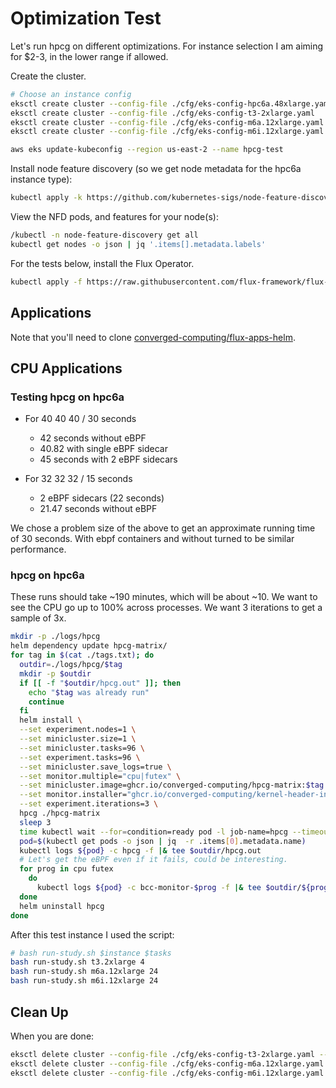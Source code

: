 # Optimization Test

Let's run hpcg on different optimizations. For instance selection I am aiming for $2-3, in the lower range if allowed.

Create the cluster.

```bash
# Choose an instance config
eksctl create cluster --config-file ./cfg/eks-config-hpc6a.48xlarge.yaml
eksctl create cluster --config-file ./cfg/eks-config-t3-2xlarge.yaml
eksctl create cluster --config-file ./cfg/eks-config-m6a.12xlarge.yaml
eksctl create cluster --config-file ./cfg/eks-config-m6i.12xlarge.yaml

aws eks update-kubeconfig --region us-east-2 --name hpcg-test
```

Install node feature discovery (so we get node metadata for the hpc6a instance type):

```bash
kubectl apply -k https://github.com/kubernetes-sigs/node-feature-discovery/deployment/overlays/default?ref=v0.17.3
```

View the NFD pods, and features for your node(s):

```bash
/kubectl -n node-feature-discovery get all
kubectl get nodes -o json | jq '.items[].metadata.labels'
```

For the tests below, install the Flux Operator.

```bash
kubectl apply -f https://raw.githubusercontent.com/flux-framework/flux-operator/refs/heads/main/examples/dist/flux-operator.yaml
```

## Applications

Note that you'll need to clone [converged-computing/flux-apps-helm](https://github.com/converged-computing/flux-apps-helm).

## CPU Applications

### Testing hpcg on hpc6a

- For 40 40 40 / 30 seconds
  - 42 seconds without eBPF
  - 40.82 with single eBPF sidecar
  - 45 seconds with 2 eBPF sidecars

- For 32 32 32 / 15 seconds
  - 2 eBPF sidecars (22 seconds)
  - 21.47 seconds without eBPF

We chose a problem size of the above to get an approximate running time of 30 seconds. With ebpf containers and without turned to be similar performance.

### hpcg on hpc6a

These runs should take ~190 minutes, which will be about ~10. We want to see the CPU go up to 100% across processes. We want 3 iterations to get a sample of 3x.

```bash
mkdir -p ./logs/hpcg
helm dependency update hpcg-matrix/
for tag in $(cat ./tags.txt); do
  outdir=./logs/hpcg/$tag
  mkdir -p $outdir
  if [[ -f "$outdir/hpcg.out" ]]; then
    echo "$tag was already run"
    continue
  fi
  helm install \
  --set experiment.nodes=1 \
  --set minicluster.size=1 \
  --set minicluster.tasks=96 \
  --set experiment.tasks=96 \
  --set minicluster.save_logs=true \
  --set monitor.multiple="cpu|futex" \
  --set minicluster.image=ghcr.io/converged-computing/hpcg-matrix:$tag \
  --set monitor.installer="ghcr.io/converged-computing/kernel-header-installer:fedora43" \
  --set experiment.iterations=3 \
  hpcg ./hpcg-matrix
  sleep 3
  time kubectl wait --for=condition=ready pod -l job-name=hpcg --timeout=600s
  pod=$(kubectl get pods -o json | jq  -r .items[0].metadata.name)
  kubectl logs ${pod} -c hpcg -f |& tee $outdir/hpcg.out
  # Let's get the eBPF even if it fails, could be interesting.
  for prog in cpu futex
    do
      kubectl logs ${pod} -c bcc-monitor-$prog -f |& tee $outdir/${prog}.out    
  done
  helm uninstall hpcg
done
```

After this test instance I used the script:

```bash
# bash run-study.sh $instance $tasks
bash run-study.sh t3.2xlarge 4
bash run-study.sh m6a.12xlarge 24
bash run-study.sh m6i.12xlarge 24
```

## Clean Up

When you are done:

```bash
eksctl delete cluster --config-file ./cfg/eks-config-t3-2xlarge.yaml --wait
eksctl delete cluster --config-file ./cfg/eks-config-m6a.12xlarge.yaml
eksctl delete cluster --config-file ./cfg/eks-config-m6i.12xlarge.yaml
```
